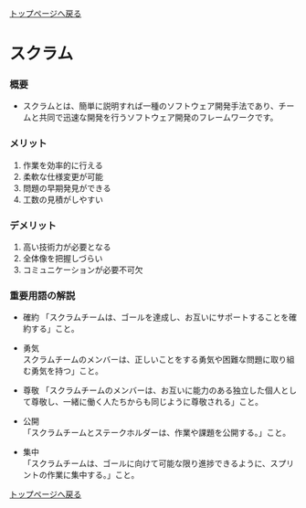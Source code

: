 [トップページへ戻る](./index.md)

# スクラム

### 概要

- スクラムとは、簡単に説明すれば一種のソフトウェア開発手法であり、チームと共同で迅速な開発を行うソフトウェア開発のフレームワークです。

### メリット

1. 作業を効率的に行える
1. 柔軟な仕様変更が可能
1. 問題の早期発見ができる
1. 工数の見積がしやすい

### デメリット

1. 高い技術力が必要となる
1. 全体像を把握しづらい
1. コミュニケーションが必要不可欠

### 重要用語の解説

- 確約
  「スクラムチームは、ゴールを達成し、お互いにサポートすることを確約する」こと。

- 勇気  
  スクラムチームのメンバーは、正しいことをする勇気や困難な問題に取り組む勇気を持つ」こと。

- 尊敬
  「スクラムチームのメンバーは、お互いに能力のある独立した個人として尊敬し、一緒に働く人たちからも同じように尊敬される」こと。

- 公開  
  「スクラムチームとステークホルダーは、作業や課題を公開する。」こと。

- 集中  
  「スクラムチームは、ゴールに向けて可能な限り進捗できるように、スプリントの作業に集中する。」こと。

[トップページへ戻る](./index.md)
